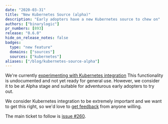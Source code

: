 ```yaml
---
date: "2020-03-31"
title: "New Kubernetes Source (alpha)"
description: "Early adopters have a new Kubernetes source to chew on"
authors: ["binarylogic"]
pr_numbers: [893]
release: "0.6.0"
hide_on_release_notes: false
badges:
  type: "new feature"
  domains: ["sources"]
  sources: ["kubernetes"]
aliases: ["/blog/kubernetes-source-alpha"]
---
```


We're currently [experimenting with Kubernetes integration](https://github.com/timberio/vector/issues/260)
This functionality is undocumented and not yet ready for general use. However,
we consider it to be at Alpha stage and suitable for adventurous early adopters
to try out.

<!--more-->

We consider Kubernetes integration to be extremely important and we want to get
this right, so we'd love to [get feedback][urls.vector_chat] from anyone willing.

The main ticket to follow is [issue #260](https://github.com/timberio/vector/issues/260).

[urls.vector_chat]: https://chat.vector.dev
